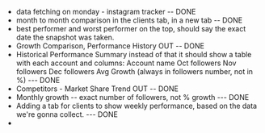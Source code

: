 - data fetching on monday - instagram tracker -- DONE
- month to month comparison in the clients tab, in a new tab -- DONE
- best performer and worst performer on the top, should say the exact date the snapshot was taken.
- Growth Comparison, Performance History OUT -- DONE
- Historical Performance Summary instead of that it should show a table with each account and columns: Account name Oct followers Nov followers Dec followers Avg Growth (always in followers number, not in %) --- DONE
- Competitors - Market Share Trend OUT -- DONE
- Monthly growth -- exact number of followers, not % growth --- DONE
- Adding a tab for clients to show weekly performance, based on the data we're gonna collect. --- DONE
- 
